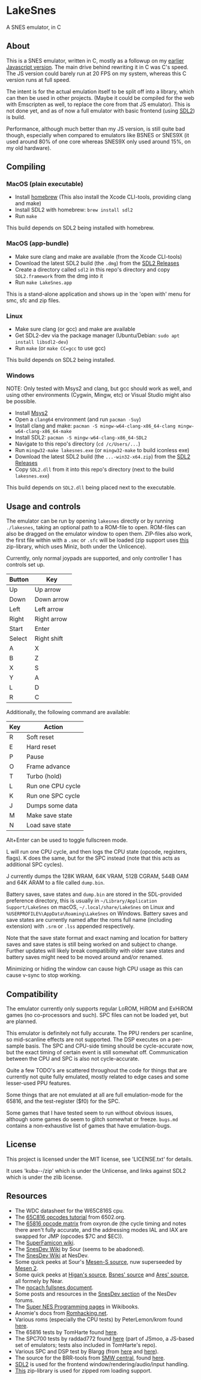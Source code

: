 # LakeSnes
A SNES emulator, in C

## About

This is a SNES emulator, written in C, mostly as a followup on my [earlier Javascript version](https://github.com/angelo-wf/SnesJs). The main drive behind rewriting it in C was C's speed. The JS version could barely run at 20 FPS on my system, whereas this C version runs at full speed.

The intent is for the actual emulation itself to be split off into a library, which can then be used in other projects. (Maybe it could be compiled for the web with Emscripten as well, to replace the core from that JS emulator). This is not done yet, and as of now a full emulator with basic frontend (using [SDL2](https://www.libsdl.org)) is build.

Performance, although much better than my JS version, is still quite bad though, especially when compared to emulators like BSNES or SNES9X (it used around 80% of one core whereas SNES9X only used around 15%, on my old hardware).

## Compiling

### MacOS (plain executable)

- Install [homebrew](https://brew.sh) (This also install the Xcode CLI-tools, providing clang and make)
- Install SDL2 with homebrew: `brew install sdl2`
- Run `make`

This build depends on SDL2 being installed with homebrew.

### MacOS (app-bundle)

- Make sure clang and make are available (from the Xcode CLI-tools)
- Download the latest SDL2 build (the `.dmg`) from the [SDL2 Releases](https://github.com/libsdl-org/SDL/releases)
- Create a directory called `sdl2` in this repo's directory and copy `SDL2.framework` from the dmg into it
- Run `make LakeSnes.app`

This is a stand-alone application and shows up in the 'open with' menu for smc, sfc and zip files.

### Linux

- Make sure clang (or gcc) and make are available
- Get SDL2-dev via the package manager (Ubuntu/Debian: `sudo apt install libsdl2-dev`)
- Run `make` (or `make CC=gcc` to use gcc)

This build depends on SDL2 being installed.

### Windows

NOTE: Only tested with Msys2 and clang, but gcc should work as well, and using other environments (Cygwin, Mingw, etc) or Visual Studio might also be possible.

- Install [Msys2](https://www.msys2.org)
- Open a `clang64` environment (and run `pacman -Suy`)
- Install clang and make: `pacman -S mingw-w64-clang-x86_64-clang mingw-w64-clang-x86_64-make`
- Install SDL2: `pacman -S mingw-w64-clang-x86_64-SDL2`
- Navigate to this repo's directory (`cd /c/Users/...`)
- Run `mingw32-make lakesnes.exe` (or `mingw32-make` to build iconless exe)
- Download the latest SDL2 build (the `...-win32-x64.zip`) from the [SDL2 Releases](https://github.com/libsdl-org/SDL/releases)
- Copy `SDL2.dll` from it into this repo's directory (next to the build `lakesnes.exe`)

This build depends on `SDL2.dll` being placed next to the executable.

## Usage and controls

The emulator can be run by opening `lakesnes` directly or by running `./lakesnes`, taking an optional path to a ROM-file to open. ROM-files can also be dragged on the emulator window to open them. ZIP-files also work, the first file within with a `.smc` or `.sfc` will be loaded (zip support uses [this](https://github.com/kuba--/zip) zip-library, which uses Miniz, both under the Unlicence).

Currently, only normal joypads are supported, and only controller 1 has controls set up.

| Button | Key         |
| ------ | ----------- |
| Up     | Up arrow    |
| Down   | Down arrow  |
| Left   | Left arrow  |
| Right  | Right arrow |
| Start  | Enter       |
| Select | Right shift |
| A      | X           |
| B      | Z           |
| X      | S           |
| Y      | A           |
| L      | D           |
| R      | C           |

Additionally, the following command are available:

| Key | Action            |
| --- | ----------------- |
| R   | Soft reset        |
| E   | Hard reset        |
| P   | Pause             |
| O   | Frame advance     |
| T   | Turbo (hold)      |
| L   | Run one CPU cycle |
| K   | Run one SPC cycle |
| J   | Dumps some data   |
| M   | Make save state   |
| N   | Load save state   |

Alt+Enter can be used to toggle fullscreen mode.

L will run one CPU cycle, and then logs the CPU state (opcode, registers, flags).
K does the same, but for the SPC instead (note that this acts as additional SPC cycles).

J currently dumps the 128K WRAM, 64K VRAM, 512B CGRAM, 544B OAM and 64K ARAM to a file called `dump.bin`.

Battery saves, save states and `dump.bin` are stored in the SDL-provided preference directory, this is usually in `~/Library/Application Support/LakeSnes` on macOS, `~/.local/share/LakeSnes` on Linux and `%USERPROFILE%\AppData\Roaming\LakeSnes` on Windows.
Battery saves and save states are currently named after the roms full name (including extension) with `.srm` or `.lss` appended respectively.

Note that the save state format and exact naming and location for battery saves and save states is still being worked on and subject to change. Further updates will likely break compatibility with older save states and battery saves might need to be moved around and/or renamed.

Minimizing or hiding the window can cause high CPU usage as this can cause v-sync to stop working.

## Compatibility

The emulator currently only supports regular LoROM, HiROM and ExHiROM games (no co-processors and such).
SPC files can not be loaded yet, but are planned.

This emulator is definitely not fully accurate. The PPU renders per scanline, so mid-scanline effects are not supported. The DSP executes on a per-sample basis. The SPC and CPU-side timing should be cycle-accurate now, but the exact timing of certain event is still somewhat off. Communication between the CPU and SPC is also not cycle-accurate.

Quite a few TODO's are scattered throughout the code for things that are currently not quite fully emulated, mostly related to edge cases and some lesser-used PPU features.

Some things that are not emulated at all are full emulation-mode for the 65816, and the test-register ($f0) for the SPC.

Some games that I have tested seem to run without obvious issues, although some games do seem to glitch somewhat or freeze. `bugs.md` contains a non-exhaustive list of games that have emulation-bugs.

## License

This project is licensed under the MIT license, see 'LICENSE.txt' for details.

It uses 'kuba--/zip' which is under the Unlicense, and links against SDL2 which is under the zlib license.

## Resources

- The WDC datasheet for the W65C816S cpu.
- The [65C816 opcodes tutorial](http://6502.org/tutorials/65c816opcodes.html) from 6502.org.
- The [65816 opcode matrix](http://www.oxyron.de/html/opcodes816.html) from oxyron.de (the cycle timing and notes there aren't fully accurate, and the addressing modes IAL and IAX are swapped for JMP (opcodes $7C and $EC)).
- The [SuperFamicon wiki](https://wiki.superfamicom.org).
- The [SnesDev Wiki](https://snesdev.mesen.ca/wiki/index.php?title=Main_Page) by Sour (seems to be abadoned).
- The [SnesDev Wiki](https://snes.nesdev.org/wiki/Main_Page) at NesDev.
- Some quick peeks at Sour's [Mesen-S source](https://github.com/SourMesen/Mesen-S), nuw superseeded by [Mesen 2](https://github.com/SourMesen/Mesen2).
- Some quick peeks at [Higan's source](https://github.com/higan-emu/higan), [Bsnes' source](https://github.com/bsnes-emu/bsnes) and [Ares' source](https://github.com/ares-emulator/ares), all formely by Near.
- The [nocach fullsnes document](https://problemkaputt.de/fullsnes.txt).
- Some posts and resources in the [SnesDev section](https://forums.nesdev.org/viewforum.php?f=12) of the NesDev forums.
- The [Super NES Programming pages](https://en.wikibooks.org/wiki/Super_NES_Programming) in Wikibooks.
- Anomie's docs from [Romhacking.net](https://www.romhacking.net/community/548/).
- Various roms (especially the CPU tests) by PeterLemon/krom found [here](https://github.com/PeterLemon/SNES).
- The 65816 tests by TomHarte found [here](https://github.com/TomHarte/ProcessorTests).
- The SPC700 tests by raddad772 found [here](https://github.com/raddad772/jsmoo/tree/main/misc/tests/GeneratedTests) (part of JSmoo, a JS-based set of emulators; tests also included in TomHarte's repo).
- Various SPC and DSP test by Blargg (from [here](https://forums.nesdev.org/viewtopic.php?f=12&t=10697&p=121027#p121027) and [here](https://forums.nesdev.org/viewtopic.php?f=12&t=18005)).
- The source for the BRR-tools from [SMW central](https://www.smwcentral.net), found [here](https://github.com/jimbo1qaz/BRRtools/tree/32-bit-samples).
- [SDL2](https://www.libsdl.org) is used for the frontend window/rendering/audio/input handling.
- [This](https://github.com/kuba--/zip) zip-library is used for zipped rom loading support.
